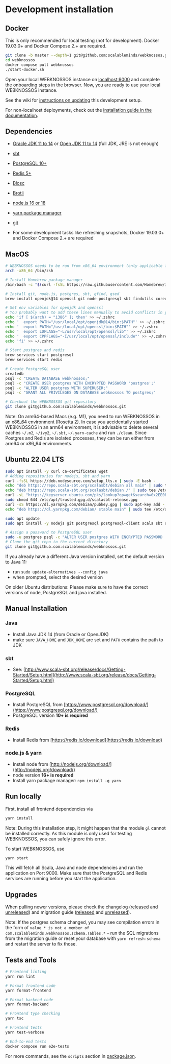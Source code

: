 # Development installation

## Docker

This is only recommended for local testing (not for development). Docker 19.03.0+ and Docker Compose 2.+ are required.

```bash
git clone -b master --depth=1 git@github.com:scalableminds/webknossos.git
cd webknossos
docker compose pull webknossos
./start-docker.sh
```

Open your local WEBKNOSSOS instance on [localhost:9000](http://localhost:9000) and complete the onboarding steps in the browser.
Now, you are ready to use your local WEBKNOSSOS instance.

See the wiki for [instructions on updating](https://github.com/scalableminds/webknossos/wiki/Development-setup) this development setup.

For non-localhost deployments, check out the [installation guide in the documentation](https://docs.webknossos.org/webknossos/installation.html).

## Dependencies

* [Oracle JDK 11 to 14](http://www.oracle.com/technetwork/java/javase/downloads/index.html) or [Open JDK 11 to 14](http://openjdk.java.net/) (full JDK, JRE is not enough)
* [sbt](http://www.scala-sbt.org/)
* [PostgreSQL 10+](https://www.postgresql.org/)
* [Redis 5+](https://redis.io/)
* [Blosc](https://github.com/Blosc/c-blosc)
* [Brotli](https://github.com/google/brotli)
* [node.js 16 or 18](http://nodejs.org/download/)
* [yarn package manager](https://yarnpkg.com/)
* [git](http://git-scm.com/downloads)

* For some development tasks like refreshing snapshots, Docker 19.03.0+ and Docker Compose 2.+ are required

## MacOS

```bash
# WEBKNOSSOS needs to be run from x86_64 environment (only applicable for arm64-based Macs)
arch -x86_64 /bin/zsh

# Install Homebrew package manager
/bin/bash -c "$(curl -fsSL https://raw.githubusercontent.com/Homebrew/install/HEAD/install.sh)"

# Install git, node.js, postgres, sbt, gfind, gsed
brew install openjdk@14 openssl git node postgresql sbt findutils coreutils gnu-sed redis yarn c-blosc brotli

# Set env variables for openjdk and openssl
# You probably want to add these lines manually to avoid conflicts in your zshrc
echo 'if [ $(arch) = "i386" ]; then' >> ~/.zshrc
echo '  export PATH="/usr/local/opt/openjdk@14/bin:$PATH"' >> ~/.zshrc
echo '  export PATH="/usr/local/opt/openssl/bin:$PATH"' >> ~/.zshrc
echo '  export LDFLAGS="-L/usr/local/opt/openssl/lib"' >> ~/.zshrc
echo '  export CPPFLAGS="-I/usr/local/opt/openssl/include"' >> ~/.zshrc
echo 'fi' >> ~/.zshrc

# Start postgres and redis
brew services start postgresql
brew services start redis

# Create PostgreSQL user
createdb
psql -c "CREATE DATABASE webknossos;"
psql -c "CREATE USER postgres WITH ENCRYPTED PASSWORD 'postgres';"
psql -c "ALTER USER postgres WITH SUPERUSER;"
psql -c "GRANT ALL PRIVILEGES ON DATABASE webknossos TO postgres;"

# Checkout the WEBKNOSSOS git repository
git clone git@github.com:scalableminds/webknossos.git
```

Note: On arm64-based Macs (e.g. M1), you need to run WEBKNOSSOS in an x86_64 environment (Rosetta 2). In case you accidentally started WEBKNOSSOS in an arm64 environment, it is advisable to delete several caches `~/.m2`, `~/ivy2`, `~/.sbt`, `~/.yarn-cache` and run `./clean`. Since Postgres and Redis are isolated processes, they can be run either from arm64 or x86_64 environments.

## Ubuntu 22.04 LTS

```bash
sudo apt install -y curl ca-certificates wget
# Adding repositories for nodejs, sbt and yarn
curl -fsSL https://deb.nodesource.com/setup_lts.x | sudo -E bash -
echo "deb https://repo.scala-sbt.org/scalasbt/debian all main" | sudo tee /etc/apt/sources.list.d/sbt.list
echo "deb https://repo.scala-sbt.org/scalasbt/debian /" | sudo tee /etc/apt/sources.list.d/sbt_old.list
curl -sL "https://keyserver.ubuntu.com/pks/lookup?op=get&search=0x2EE0EA64E40A89B84B2DF73499E82A75642AC823" | sudo -H gpg --no-default-keyring --keyring gnupg-ring:/etc/apt/trusted.gpg.d/scalasbt-release.gpg --import
sudo chmod 644 /etc/apt/trusted.gpg.d/scalasbt-release.gpg
curl -sS https://dl.yarnpkg.com/debian/pubkey.gpg | sudo apt-key add -
echo "deb https://dl.yarnpkg.com/debian/ stable main" | sudo tee /etc/apt/sources.list.d/yarn.list

sudo apt update
sudo apt install -y nodejs git postgresql postgresql-client scala sbt openjdk-11-jdk yarn redis-server build-essential libblosc1 libbrotli1

# Assign a password to PostgreSQL user
sudo -u postgres psql -c "ALTER USER postgres WITH ENCRYPTED PASSWORD 'postgres';"
# Clone the git repo to the current directory
git clone git@github.com:scalableminds/webknossos.git
```

If you already have a different Java version installed, set the default version to Java 11:

* run `sudo update-alternatives --config java`
* when prompted, select the desired version

On older Ubuntu distributions: Please make sure to have the correct versions of node, PostgreSQL and java installed.

## Manual Installation

### Java

* Install Java JDK 14 (from Oracle or OpenJDK)
* make sure `JAVA_HOME` and `JDK_HOME` are set and `PATH` contains the path to JDK

### sbt

* See: [http://www.scala-sbt.org/release/docs/Getting-Started/Setup.html](http://www.scala-sbt.org/release/docs/Getting-Started/Setup.html)

### PostgreSQL

* Install PostgreSQL from [https://www.postgresql.org/download/](https://www.postgresql.org/download/)
* PostgreSQL version **10+ is required**

### Redis

* Install Redis from [https://redis.io/download](https://redis.io/download)

### node.js & yarn

* Install node from [http://nodejs.org/download/](http://nodejs.org/download/)
* node version **16+ is required**
* Install yarn package manager: `npm install -g yarn`

## Run locally

First, install all frontend dependencies via

```bash
yarn install
```

Note: During this installation step, it might happen that the module `gl` cannot be installed correctly. As this module is only used for testing WEBKNOSSOS, you can safely ignore this error.

To start WEBKNOSSOS, use

```bash
yarn start
```

This will fetch all Scala, Java and node dependencies and run the application on Port 9000.
Make sure that the PostgreSQL and Redis services are running before you start the application.

## Upgrades

When pulling newer versions, please check the changelog ([released](CHANGELOG.released.md) and [unreleased](CHANGELOG.unreleased.md)) and migration guide ([released](MIGRATIONS.released.md) and [unreleased](MIGRATIONS.unreleased.md)).

Note: If the postgres schema changed, you may see compilation errors in the form of `value * is not a member of com.scalableminds.webknossos.schema.Tables.*` – run the SQL migrations from the migration guide or reset your database with `yarn refresh-schema` and restart the server to fix those.

## Tests and Tools

```bash
# Frontend linting
yarn run lint

# Format frontend code
yarn format-frontend

# Format backend code
yarn format-backend

# Frontend type checking
yarn tsc

# Frontend tests
yarn test-verbose

# End-to-end tests
docker compose run e2e-tests
```

For more commands, see the `scripts` section in [package.json](package.json).

